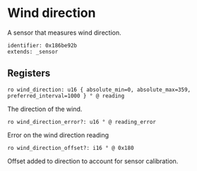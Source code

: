 # Wind direction

A sensor that measures wind direction.

    identifier: 0x186be92b
    extends: _sensor

## Registers

    ro wind_direction: u16 { absolute_min=0, absolute_max=359, preferred_interval=1000 } ° @ reading

The direction of the wind.

    ro wind_direction_error?: u16 ° @ reading_error

Error on the wind direction reading

    ro wind_direction_offset?: i16 ° @ 0x180

Offset added to direction to account for sensor calibration.
